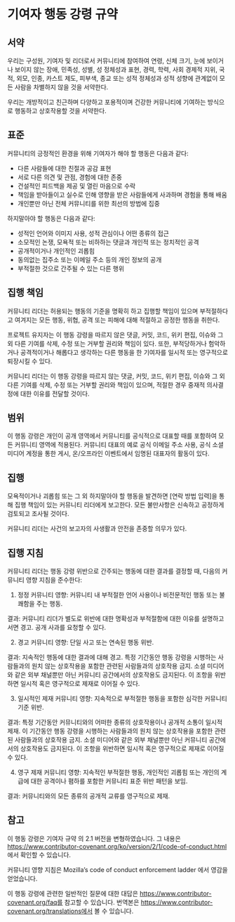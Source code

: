 # 기여자 행동 강령 규약

## 서약

우리는 구성원, 기여자 및 리더로서 커뮤니티에 참여하여 연령, 신체 크기, 눈에 보이거나 보이지 않는 장애, 민족성, 성별, 성 정체성과 표현, 경력, 학력, 사회 경제적 지위, 국적, 외모, 인종, 카스트 제도, 피부색, 종교 또는 성적 정체성과 성적 성향에 관계없이 모든 사람을 차별하지 않을 것을 서약한다.

우리는 개방적이고 친근하며 다양하고 포용적이며 건강한 커뮤니티에 기여하는 방식으로 행동하고 상호작용할 것을 서약한다.

## 표준

커뮤니티의 긍정적인 환경을 위해 기여자가 해야 할 행동은 다음과 같다:

-   다른 사람들에 대한 친절과 공감 표현
-   서로 다른 의견 및 관점, 경험에 대한 존중
-   건설적인 피드백을 제공 및 열린 마음으로 수락
-   책임을 받아들이고 실수로 인해 영향을 받은 사람들에게 사과하며 경험을 통해 배움
-   개인뿐만 아닌 전체 커뮤니티를 위한 최선의 방법에 집중

하지말아야 할 행동은 다음과 같다:

-   성적인 언어와 이미지 사용, 성적 관심이나 어떤 종류의 접근
-   소모적인 논쟁, 모욕적 또는 비하하는 댓글과 개인적 또는 정치적인 공격
-   공개적이거나 개인적인 괴롭힘
-   동의없는 집주소 또는 이메일 주소 등의 개인 정보의 공개
-   부적절한 것으로 간주될 수 있는 다른 행위

## 집행 책임

커뮤니티 리더는 허용되는 행동의 기준을 명확히 하고 집행할 책임이 있으며 부적절하다고 여겨지는 모든 행동, 위협, 공격 또는 피해에 대해 적절하고 공정한 행동을 취한다.

프로젝트 유지자는 이 행동 강령을 따르지 않은 댓글, 커밋, 코드, 위키 편집, 이슈와 그 외 다른 기여를 삭제, 수정 또는 거부할 권리와 책임이 있다. 또한, 부적당하거나 험악하거나 공격적이거나 해롭다고 생각하는 다른 행동을 한 기여자를 일시적 또는 영구적으로 퇴장시킬 수 있다.

커뮤니티 리더는 이 행동 강령을 따르지 않는 댓글, 커밋, 코드, 위키 편집, 이슈와 그 외 다른 기여를 삭제, 수정 또는 거부할 권리와 책임이 있으며, 적절한 경우 중재적 의사결정에 대한 이유를 전달할 것이다.

## 범위

이 행동 강령은 개인이 공개 영역에서 커뮤니티를 공식적으로 대표할 때를 포함하여 모든 커뮤니티 영역에 적용된다. 커뮤니티 대표의 예로 공식 이메일 주소 사용, 공식 소셜 미디어 계정을 통한 게시, 온/오프라인 이벤트에서 임명된 대표자의 활동이 있다.

## 집행

모욕적이거나 괴롭힘 또는 그 외 하지말아야 할 행동을 발견하면 [연락 방법 입력]을 통해 집행 책임이 있는 커뮤니티 리더에게 보고한다. 모든 불만사항은 신속하고 공정하게 검토되고 조사될 것이다.

커뮤니티 리더는 사건의 보고자의 사생활과 안전을 존중할 의무가 있다.

## 집행 지침

커뮤니티 리더는 행동 강령 위반으로 간주되는 행동에 대한 결과를 결정할 때, 다음의 커뮤니티 영향 지침을 준수한다:

1. 정정
   커뮤니티 영향: 커뮤니티 내 부적절한 언어 사용이나 비전문적인 행동 또는 불쾌함을 주는 행동.

결과: 커뮤니티 리더가 별도로 위반에 대한 명확성과 부적절함에 대한 이유를 설명하고 서면 경고. 공개 사과를 요청할 수 있다.

2. 경고
   커뮤니티 영향: 단일 사고 또는 연속된 행동 위반.

결과: 지속적인 행동에 대한 결과에 대해 경고. 특정 기간동안 행동 강령을 시행하는 사람들과의 원치 않는 상호작용을 포함한 관련된 사람들과의 상호작용 금지. 소셜 미디어와 같은 외부 채널뿐만 아닌 커뮤니티 공간에서의 상호작용도 금지된다. 이 조항을 위반하면 일시적 혹은 영구적으로 제재로 이어질 수 있다.

3. 일시적인 제재
   커뮤니티 영향: 지속적으로 부적절한 행동을 포함한 심각한 커뮤니티 기준 위반.

결과: 특정 기간동안 커뮤니티와의 어떠한 종류의 상호작용이나 공개적 소통이 일시적 제재. 이 기간동안 행동 강령을 시행하는 사람들과의 원치 않는 상호작용을 포함한 관련된 사람들과의 상호작용 금지. 소셜 미디어와 같은 외부 채널뿐만 아닌 커뮤니티 공간에서의 상호작용도 금지된다. 이 조항을 위반하면 일시적 혹은 영구적으로 제재로 이어질 수 있다.

4. 영구 제재
   커뮤니티 영향: 지속적인 부적절한 행동, 개인적인 괴롭힘 또는 개인의 계급에 대한 공격이나 폄하를 포함한 커뮤니티 표준 위반 패턴을 보임.

결과: 커뮤니티와의 모든 종류의 공개적 교류를 영구적으로 제재.

## 참고

이 행동 강령은 기여자 규약 의 2.1 버전을 변형하였습니다. 그 내용은 https://www.contributor-covenant.org/ko/version/2/1/code-of-conduct.html 에서 확인할 수 있습니다.

커뮤니티 영향 지침은 Mozilla’s code of conduct enforcement ladder 에서 영감을 얻었습니다.

이 행동 강령에 관련한 일반적인 질문에 대한 대답은 https://www.contributor-covenant.org/faq를 참고할 수 있습니다. 번역본은 https://www.contributor-covenant.org/translations에서 볼 수 있습니다.
